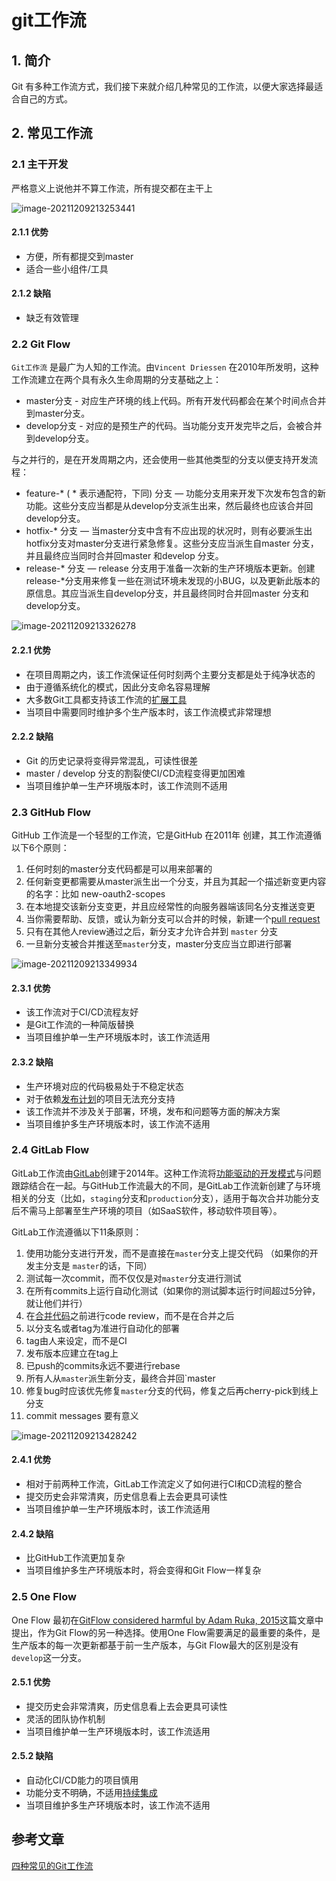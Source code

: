 # git工作流

## 1. 简介

Git 有多种工作流方式，我们接下来就介绍几种常见的工作流，以便大家选择最适合自己的方式。

## 2. 常见工作流

### 2.1 主干开发

严格意义上说他并不算工作流，所有提交都在主干上

![image-20211209213253441](https://zszblog.oss-cn-beijing.aliyuncs.com/zszblog/blogimage-master/image-20211209213253441.png)

#### 2.1.1 优势

- 方便，所有都提交到master
- 适合一些小组件/工具

#### 2.1.2 缺陷

- 缺乏有效管理

### 2.2 Git Flow

`Git工作流` 是最广为人知的工作流。由`Vincent Driessen` 在2010年所发明，这种工作流建立在两个具有永久生命周期的分支基础之上：

- master分支 - 对应生产环境的线上代码。所有开发代码都会在某个时间点合并到master分支。
- develop分支 - 对应的是预生产的代码。当功能分支开发完毕之后，会被合并到develop分支。

与之并行的，是在开发周期之内，还会使用一些其他类型的分支以便支持开发流程：

- feature-* ( * 表示通配符，下同) 分支 — 功能分支用来开发下次发布包含的新功能。这些分支应当都是从develop分支派生出来，然后最终也应该合并回develop分支。
- hotfix-* 分支 — 当master分支中含有不应出现的状况时，则有必要派生出hotfix分支对master分支进行紧急修复。这些分支应当派生自master 分支，并且最终应当同时合并回master 和develop 分支。
- release-* 分支 — release 分支用于准备一次新的生产环境版本更新。创建release-*分支用来修复一些在测试环境未发现的小BUG，以及更新此版本的原信息。其应当派生自develop分支，并且最终同时合并回master 分支和 develop分支。

![image-20211209213326278](https://zszblog.oss-cn-beijing.aliyuncs.com/zszblog/blogimage-master/image-20211209213326278.png)

#### 2.2.1 **优势**

- 在项目周期之内，该工作流保证任何时刻两个主要分支都是处于纯净状态的
- 由于遵循系统化的模式，因此分支命名容易理解
- 大多数Git工具都支持该工作流的[扩展工具](https://link.zhihu.com/?target=https%3A//github.com/nvie/gitflow)
- 当项目中需要同时维护多个生产版本时，该工作流模式非常理想

#### 2.2.2 **缺陷**

- Git 的历史记录将变得异常混乱，可读性很差
- master / develop 分支的割裂使CI/CD流程变得更加困难
- 当项目维护单一生产环境版本时，该工作流则不适用

### 2.3 **GitHub Flow**

GitHub 工作流是一个轻型的工作流，它是GitHub 在2011年 创建，其工作流遵循以下6个原则：

1. 任何时刻的master分支代码都是可以用来部署的
2. 任何新变更都需要从master派生出一个分支，并且为其起一个描述新变更内容的名字：比如 new-oauth2-scopes
3. 在本地提交该新分支变更，并且应经常性的向服务器端该同名分支推送变更
4. 当你需要帮助、反馈，或认为新分支可以合并的时候，新建一个[pull request](https://link.zhihu.com/?target=http%3A//help.github.com/send-pull-requests/)
5. 只有在其他人review通过之后，新分支才允许合并到 `master` 分支
6. 一旦新分支被合并推送至`master`分支，master分支应当立即进行部署

![image-20211209213349934](https://zszblog.oss-cn-beijing.aliyuncs.com/zszblog/blogimage-master/image-20211209213349934.png)

#### 2.3.1 **优势**

- 该工作流对于CI/CD流程友好
- 是Git工作流的一种简版替换
- 当项目维护单一生产环境版本时，该工作流适用

#### 2.3.2 缺陷

- 生产环境对应的代码极易处于不稳定状态
- 对于依赖[发布计划](https://www.zhihu.com/search?q=发布计划&search_source=Entity&hybrid_search_source=Entity&hybrid_search_extra={"sourceType"%3A"article"%2C"sourceId"%3A434078984})的项目无法充分支持
- 该工作流并不涉及关于部署，环境，发布和问题等方面的解决方案
- 当项目维护多生产环境版本时，该工作流不适用

### 2.4 **GitLab Flow**

GitLab工作流由[GitLab](https://link.zhihu.com/?target=https%3A//about.gitlab.com/2014/09/29/gitlab-flow/)创建于2014年。这种工作流将[功能驱动的开发模式](https://link.zhihu.com/?target=https%3A//en.wikipedia.org/wiki/Feature-driven_development)与问题跟踪结合在一起。与GitHub工作流最大的不同，是GitLab工作流新创建了与环境相关的分支（比如，`staging`分支和`production`分支），适用于每次合并功能分支后不需马上部署至生产环境的项目（如SaaS软件，移动软件项目等）。

GitLab工作流遵循以下11条原则：

1. 使用功能分支进行开发，而不是直接在`master`分支上提交代码 （如果你的开发主分支是 `master`的话，下同）
2. 测试每一次commit，而不仅仅是对`master`分支进行测试
3. 在所有commits上运行自动化测试（如果你的测试脚本运行时间超过5分钟，就让他们并行）
4. 在[合并代码](https://www.zhihu.com/search?q=合并代码&search_source=Entity&hybrid_search_source=Entity&hybrid_search_extra={"sourceType"%3A"article"%2C"sourceId"%3A434078984})之前进行code review，而不是在合并之后
5. 以分支名或者tag为准进行自动化的部署
6. tag由人来设定，而不是CI
7. 发布版本应建立在tag上
8. 已push的commits永远不要进行rebase
9. 所有人从`master`派生新分支，最终合并回`master
10. 修复bug时应该优先修复`master`分支的代码，修复之后再cherry-pick到线上分支
11. commit messages 要有意义

![image-20211209213428242](https://zszblog.oss-cn-beijing.aliyuncs.com/zszblog/blogimage-master/image-20211209213428242.png)

#### 2.4.1 **优势**

- 相对于前两种工作流，GitLab工作流定义了如何进行CI和CD流程的整合
- 提交历史会非常清爽，历史信息看上去会更具可读性
- 当项目维护单一生产环境版本时，该工作流适用

#### 2.4.2 **缺陷**

- 比GitHub工作流更加复杂
- 当项目维护多生产环境版本时，将会变得和Git Flow一样复杂

### 2.5 **One Flow**

One Flow 最初在[GitFlow considered harmful by Adam Ruka, 2015](https://link.zhihu.com/?target=http%3A//endoflineblog.com/gitflow-considered-harmful)这篇文章中提出，作为Git Flow的另一种选择。使用One Flow需要满足的最重要的条件，是生产版本的每一次更新都基于前一生产版本，与Git Flow最大的区别是没有`develop`这一分支。

#### 2.5.1 **优势**

- 提交历史会非常清爽，历史信息看上去会更具可读性
- 灵活的团队协作机制
- 当项目维护单一生产环境版本时，该工作流适用

#### 2.5.2 **缺陷**

- 自动化CI/CD能力的项目慎用
- 功能分支不明确，不适用[持续集成](https://www.zhihu.com/search?q=持续集成&search_source=Entity&hybrid_search_source=Entity&hybrid_search_extra={"sourceType"%3A"article"%2C"sourceId"%3A434078984})
- 当项目维护多生产环境版本时，该工作流不适用

## 参考文章

[四种常见的Git工作流](https://zhuanlan.zhihu.com/p/434078984)
